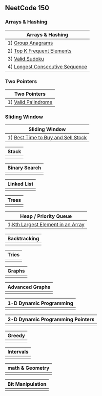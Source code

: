 ## NeetCode 150

### Arrays & Hashing

| Arrays & Hashing                                                              |
|-------------------------------------------------------------------------------|
| 1) [Group Anagrams ](problems/hashing/group-anagram.md)                             |
| 2) [Top K Frequent Elements](problems/hashing/top-k-frequent-elements.md)           |
| 3) [Valid Sudoku](problems/hashing/valid-sudoku.md)                                 |
| 4) [Longest Consecutive Sequence](problems/hashing/longest-consecutive-sequence.md) |

### Two Pointers

| Two Pointers                                                       |
|--------------------------------------------------------------------|
| 1) [Valid Palindrome](./problems/two-pointers/valid-palindrome.md) |


### Sliding Window
| Sliding Window                                                                                 |
|------------------------------------------------------------------------------------------------|
| 1) [Best Time to Buy and Sell Stock](./problems/sliding-window/best-time-to-buy-sell-stock.md) |



| Stack |
|-------|
|       |



| Binary Search |
|---------------|
|               |




| Linked List |
|-------------|
|             |



| Trees |
|-------|
|       |



| Heap / Priority Queue                                                                |
|--------------------------------------------------------------------------------------|
| 1.[Kth Largest Element in an Array](./problems/heap/kth-largest-element-in-array.md) |


| Backtracking |
|--------------|
|              |



| Tries |
|-------|
|       |


| Graphs |
|--------|
|        |


| Advanced Graphs |
|-----------------|
|                 |



| 1-D Dynamic Programming |
|-------------------------|
|                         |



| 2-D Dynamic Programming Pointers |
|----------------------------------|
|                                  |



| Greedy |
|--------|
|        |



| Intervals |
|-----------|
|           |



| math & Geometry |
|-----------------|
|                 |



| Bit Manipulation |
|------------------|
|                  |







